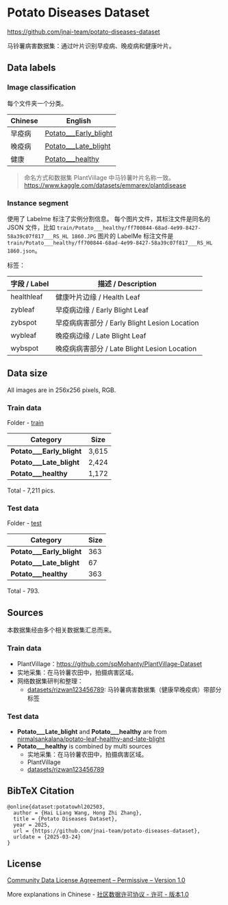 # Potato Diseases Dataset
https://github.com/jnai-team/potato-diseases-dataset

<!-- http://114.242.12.42:3000/hailiang-wang/potato-diseases-dataset/ -->

马铃薯病害数据集：通过叶片识别早疫病、晚疫病和健康叶片。

## Data labels

### Image classification

每个文件夹一个分类。

| Chinese | English |
| --- | --- |
| 早疫病 | [Potato___Early_blight](./data/Potato___Early_blight) | 
| 晚疫病 | [Potato___Late_blight](./data/Potato___Late_blight) | 
| 健康 | [Potato___healthy](./data/Potato___healthy) | 

> 命名方式和数据集 PlantVillage 中马铃薯叶片名称一致。https://www.kaggle.com/datasets/emmarex/plantdisease 

### Instance segment

使用了 Labelme 标注了实例分割信息。
每个图片文件，其标注文件是同名的 JSON 文件，比如 `train/Potato___healthy/ff700844-68ad-4e99-8427-58a39c07f817___RS_HL 1860.JPG` 图片的 LabelMe 标注文件是 `train/Potato___healthy/ff700844-68ad-4e99-8427-58a39c07f817___RS_HL 1860.json`。

标签：

| 字段 / Label	| 描述 / Description | 
| --- | --- |
| healthleaf	| 健康叶片边缘 / Health Leaf | 
| zybleaf	| 早疫病边缘 / Early Blight Leaf | 
| zybspot	| 早疫病病害部分 / Early Blight Lesion Location |
| wybleaf	| 晚疫病边缘 / Late Blight Leaf |
| wybspot	| 晚疫病病害部分 / Late Blight Lesion Location | 

## Data size

All images are in 256x256 pixels, RGB.

### Train data

Folder - [train](./train/)

| Category | Size |
| --- | --- |
| **Potato___Early_blight** | 3,615 | 
| **Potato___Late_blight** | 2,424 | 
| **Potato___healthy** | 1,172 | 

Total -  7,211 pics.

### Test data

Folder - [test](./test/)

| Category | Size |
| --- | --- |
| **Potato___Early_blight** | 363 | 
| **Potato___Late_blight** | 67  | 
| **Potato___healthy** | 363 | 

Total - 793.

## Sources

本数据集经由多个相关数据集汇总而来。

### Train data

* PlantVillage：https://github.com/spMohanty/PlantVillage-Dataset
* 实地采集：在马铃薯农田中，拍摄病害区域。
* 网络数据集研判和整理：
    * [datasets/rizwan123456789](https://www.kaggle.com/datasets/rizwan123456789/potato-disease-leaf-datasetpld): 马铃薯病害数据集（健康早晚疫病）带部分标签 <!-- 这个数据集就是 https://download.csdn.net/download/qq_45671994/88054414 -->

### Test data

* **Potato___Late_blight** and **Potato___healthy** are from [nirmalsankalana/potato-leaf-healthy-and-late-blight](https://www.kaggle.com/datasets/nirmalsankalana/potato-leaf-healthy-and-late-blight)
* **Potato___healthy** is combined by multi sources
    * 实地采集：在马铃薯农田中，拍摄病害区域。
    * PlantVillage
    * [datasets/rizwan123456789](https://www.kaggle.com/datasets/rizwan123456789/potato-disease-leaf-datasetpld)

## BibTeX Citation

```
@online{dataset:potatowhl202503,
  author = {Hai Liang Wang, Hong Zhi Zhang},
  title = {Potato Diseases Dataset},
  year = 2025,
  url = {https://github.com/jnai-team/potato-diseases-dataset},
  urldate = {2025-03-24}
}
```

## License

[Community Data License Agreement – Permissive – Version 1.0](./LICENSE)

More explanations in Chinese - [社区数据许可协议 - 许可 - 版本1.0](https://www.oschina.net/translate/cdla-introduction?cmp)
